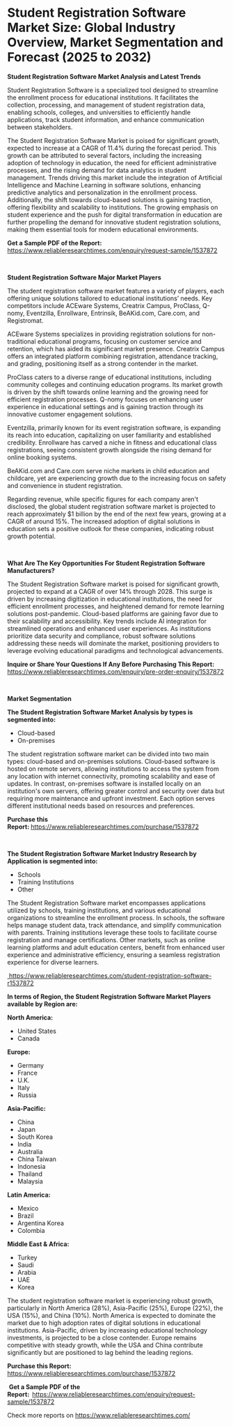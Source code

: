<p><h1>Student Registration Software Market Size: Global Industry Overview, Market Segmentation and Forecast (2025 to 2032)</h1></p><p><strong>Student Registration Software Market Analysis and Latest Trends</strong></p>
<p><p>Student Registration Software is a specialized tool designed to streamline the enrollment process for educational institutions. It facilitates the collection, processing, and management of student registration data, enabling schools, colleges, and universities to efficiently handle applications, track student information, and enhance communication between stakeholders.</p><p>The Student Registration Software Market is poised for significant growth, expected to increase at a CAGR of 11.4% during the forecast period. This growth can be attributed to several factors, including the increasing adoption of technology in education, the need for efficient administrative processes, and the rising demand for data analytics in student management. Trends driving this market include the integration of Artificial Intelligence and Machine Learning in software solutions, enhancing predictive analytics and personalization in the enrollment process. Additionally, the shift towards cloud-based solutions is gaining traction, offering flexibility and scalability to institutions. The growing emphasis on student experience and the push for digital transformation in education are further propelling the demand for innovative student registration solutions, making them essential tools for modern educational environments.</p></p>
<p><strong>Get a Sample PDF of the Report:&nbsp;</strong> <a href="https://www.reliableresearchtimes.com/enquiry/request-sample/1537872?utm_campaign=3087&utm_medium=2&utm_source=Github&utm_content=ia&utm_term=10032025&utm_id=student-registration-software">https://www.reliableresearchtimes.com/enquiry/request-sample/1537872</a></p>
<p>&nbsp;</p>
<p><strong>Student Registration Software Major Market Players</strong></p>
<p><p>The student registration software market features a variety of players, each offering unique solutions tailored to educational institutions’ needs. Key competitors include ACEware Systems, Creatrix Campus, ProClass, Q-nomy, Eventzilla, Enrollware, Entrinsik, BeAKid.com, Care.com, and Registromat.</p><p>ACEware Systems specializes in providing registration solutions for non-traditional educational programs, focusing on customer service and retention, which has aided its significant market presence. Creatrix Campus offers an integrated platform combining registration, attendance tracking, and grading, positioning itself as a strong contender in the market.</p><p>ProClass caters to a diverse range of educational institutions, including community colleges and continuing education programs. Its market growth is driven by the shift towards online learning and the growing need for efficient registration processes. Q-nomy focuses on enhancing user experience in educational settings and is gaining traction through its innovative customer engagement solutions.</p><p>Eventzilla, primarily known for its event registration software, is expanding its reach into education, capitalizing on user familiarity and established credibility. Enrollware has carved a niche in fitness and educational class registrations, seeing consistent growth alongside the rising demand for online booking systems.</p><p>BeAKid.com and Care.com serve niche markets in child education and childcare, yet are experiencing growth due to the increasing focus on safety and convenience in student registration.</p><p>Regarding revenue, while specific figures for each company aren't disclosed, the global student registration software market is projected to reach approximately $1 billion by the end of the next few years, growing at a CAGR of around 15%. The increased adoption of digital solutions in education sets a positive outlook for these companies, indicating robust growth potential.</p></p>
<p>&nbsp;</p>
<p><strong>What Are The Key Opportunities For Student Registration Software Manufacturers?</strong></p>
<p><p>The Student Registration Software market is poised for significant growth, projected to expand at a CAGR of over 14% through 2028. This surge is driven by increasing digitization in educational institutions, the need for efficient enrollment processes, and heightened demand for remote learning solutions post-pandemic. Cloud-based platforms are gaining favor due to their scalability and accessibility. Key trends include AI integration for streamlined operations and enhanced user experiences. As institutions prioritize data security and compliance, robust software solutions addressing these needs will dominate the market, positioning providers to leverage evolving educational paradigms and technological advancements.</p></p>
<p><strong>Inquire or Share Your Questions If Any Before Purchasing This Report:</strong> <a href="https://www.reliableresearchtimes.com/enquiry/pre-order-enquiry/1537872?utm_campaign=3087&utm_medium=2&utm_source=Github&utm_content=ia&utm_term=10032025&utm_id=student-registration-software">https://www.reliableresearchtimes.com/enquiry/pre-order-enquiry/1537872</a></p>
<p>&nbsp;</p>
<p><strong>Market Segmentation</strong></p>
<p><strong>The Student Registration Software Market Analysis by types is segmented into:</strong></p>
<p><ul><li>Cloud-based</li><li>On-premises</li></ul></p>
<p><p>The student registration software market can be divided into two main types: cloud-based and on-premises solutions. Cloud-based software is hosted on remote servers, allowing institutions to access the system from any location with internet connectivity, promoting scalability and ease of updates. In contrast, on-premises software is installed locally on an institution's own servers, offering greater control and security over data but requiring more maintenance and upfront investment. Each option serves different institutional needs based on resources and preferences.</p></p>
<p><strong>Purchase this Report:&nbsp;</strong><a href="https://www.reliableresearchtimes.com/purchase/1537872?utm_campaign=3087&utm_medium=2&utm_source=Github&utm_content=ia&utm_term=10032025&utm_id=student-registration-software">https://www.reliableresearchtimes.com/purchase/1537872</a></p>
<p>&nbsp;</p>
<p><strong>The Student Registration Software Market Industry Research by Application is segmented into:</strong></p>
<p><ul><li>Schools</li><li>Training Institutions</li><li>Other</li></ul></p>
<p><p>The Student Registration Software market encompasses applications utilized by schools, training institutions, and various educational organizations to streamline the enrollment process. In schools, the software helps manage student data, track attendance, and simplify communication with parents. Training institutions leverage these tools to facilitate course registration and manage certifications. Other markets, such as online learning platforms and adult education centers, benefit from enhanced user experience and administrative efficiency, ensuring a seamless registration experience for diverse learners.</p></p>
<p><a href="https://www.reliableresearchtimes.com/student-registration-software-r1537872?utm_campaign=3087&utm_medium=2&utm_source=Github&utm_content=ia&utm_term=10032025&utm_id=student-registration-software">&nbsp;https://www.reliableresearchtimes.com/student-registration-software-r1537872</a></p>
<p><strong>In terms of Region, the Student Registration Software Market Players available by Region are:</strong></p>
<p>
    <p> <strong> North America: </strong>
        <ul>
            <li>United States</li>
            <li>Canada</li>
        </ul>
        </p> 
    <p> <strong> Europe: </strong>
        <ul>
            <li>Germany</li>
            <li>France</li>
            <li>U.K.</li>
            <li>Italy</li>
            <li>Russia</li>
        </ul>
        </p> 
    <p> <strong> Asia-Pacific: </strong>
        <ul>
            <li>China</li>
            <li>Japan</li>
            <li>South Korea</li>
            <li>India</li>
            <li>Australia</li>
            <li>China Taiwan</li>
            <li>Indonesia</li>
            <li>Thailand</li>
            <li>Malaysia</li>
        </ul>
        </p> 
    <p> <strong> Latin America: </strong>
        <ul>
            <li>Mexico</li>
            <li>Brazil</li>
            <li>Argentina Korea</li>
            <li>Colombia</li>
        </ul>
        </p> 
    <p> <strong> Middle East & Africa: </strong>
        <ul>
            <li>Turkey</li>
            <li>Saudi</li>
            <li>Arabia</li>
            <li>UAE</li>
            <li>Korea</li>
        </ul>
    </p>
    </p>
<p><p>The student registration software market is experiencing robust growth, particularly in North America (28%), Asia-Pacific (25%), Europe (22%), the USA (15%), and China (10%). North America is expected to dominate the market due to high adoption rates of digital solutions in educational institutions. Asia-Pacific, driven by increasing educational technology investments, is projected to be a close contender. Europe remains competitive with steady growth, while the USA and China contribute significantly but are positioned to lag behind the leading regions.</p></p>
<p><strong>Purchase this Report: </strong><a href="https://www.reliableresearchtimes.com/purchase/1537872?utm_campaign=3087&utm_medium=2&utm_source=Github&utm_content=ia&utm_term=10032025&utm_id=student-registration-software">https://www.reliableresearchtimes.com/purchase/1537872</a></p>
<p>&nbsp;<strong>Get a Sample PDF of the Report:&nbsp;&nbsp;</strong><a href="https://www.reliableresearchtimes.com/enquiry/request-sample/1537872?utm_campaign=3087&utm_medium=2&utm_source=Github&utm_content=ia&utm_term=10032025&utm_id=student-registration-software">https://www.reliableresearchtimes.com/enquiry/request-sample/1537872</a></p>
<p><strong></strong></p>
<p>Check more reports on <a href="https://www.reliableresearchtimes.com/?utm_campaign=3087&utm_medium=2&utm_source=Github&utm_content=ia&utm_term=10032025&utm_id=student-registration-software">https://www.reliableresearchtimes.com/</a></p>